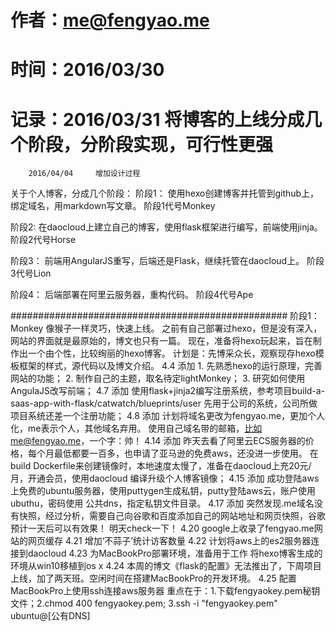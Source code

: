# 作者：me@fengyao.me
# 时间：2016/03/30
# 记录：2016/03/31     将博客的上线分成几个阶段，分阶段实现，可行性更强
        2016/04/04     增加设计过程

关于个人博客，分成几个阶段：
阶段1：
    使用hexo创建博客并托管到github上，绑定域名，用markdown写文章。
    阶段1代号Monkey

阶段2: 
    在daocloud上建立自己的博客，使用flask框架进行编写，前端使用jinja。
    阶段2代号Horse

阶段3：
    前端用AngularJS重写，后端还是Flask，继续托管在daocloud上。
    阶段3代号Lion

阶段4：
    后端部署在阿里云服务器，重构代码。
    阶段4代号Ape


##################################################
阶段1：Monkey 像猴子一样灵巧，快速上线。
    之前有自己部署过hexo，但是没有深入，网站的界面就是最原始的，博文也只有一篇。
    现在，准备将hexo玩起来，旨在制作出一个由个性，比较绚丽的hexo博客。
    计划是：先博采众长，观察现存hexo模板框架的样式，源代码以及博文介绍。
    4.4 添加
    1. 先熟悉hexo的运行原理，完善网站的功能；
    2. 制作自己的主题，取名待定lightMonkey；
    3. 研究如何使用AngulaJS改写前端；
    4.7 添加
    使用flask+jinja2编写注册系统，参考项目build-a-saas-app-with-flask/catwatch/blueprints/user
    先用于公司的系统，公司所做项目系统还差一个注册功能；
    4.8 添加
    计划将域名更改为fengyao.me，更加个人化，me表示个人，其他域名弃用。
    使用自己域名带的邮箱，比如me@fengyao.me，一个字：帅！
    4.14 添加
    昨天去看了阿里云ECS服务器的价格，每个月最低都要一百多，也申请了亚马逊的免费aws，还没进一步使用。
    在build Dockerfile来创建镜像时，本地速度太慢了，准备在daocloud上充20元/月，开通会员，使用daocloud
    编译升级个人博客镜像；
    4.15 添加
    成功登陆aws上免费的ubuntu服务器，使用puttygen生成私钥，putty登陆aws云，账户使用ubuthu，密码使用
    公共dns，指定私钥文件目录。
    4.17 添加
    突然发现.me域名没有快照，经过分析，需要自己向谷歌和百度添加自己的网站地址和网页快照，谷歌预计一天后可以有效果！
    明天check一下！
    4.20 
    google上收录了fengyao.me网站的网页缓存
    4.21
    增加‘不蒜子’统计访客数量
    4.22
    计划将aws上的es2服务器连接到daocloud
	4.23
	为MacBookPro部署环境，准备用于工作
    将hexo博客生成的环境从win10移植到os x
    4.24
    本周的博文《flask的配置》无法推出了，下周项目上线，加了两天班。空闲时间在搭建MacBookPro的开发环境。
    4.25
     配置MacBookPro上使用ssh连接aws服务器
     重点在于：1.下载fengyaokey.pem秘钥文件；2.chmod 400 fengyaokey.pem; 3.ssh -i "fengyaokey.pem" ubuntu@[公有DNS]
